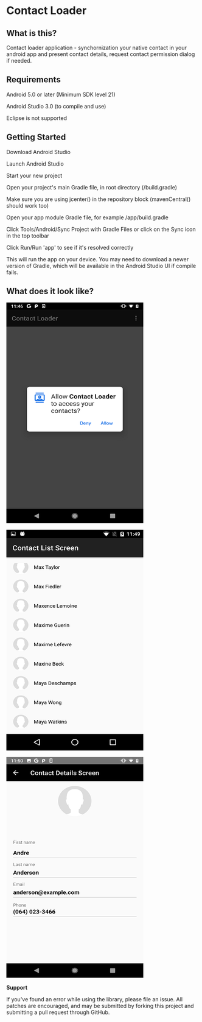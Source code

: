 # Contact Loader

## What is this?

Contact loader application - synchornization your native contact in your android app and present contact details, request contact permission dialog if needed.


## Requirements

Android 5.0 or later (Minimum SDK level 21)

Android Studio 3.0 (to compile and use)

Eclipse is not supported



## Getting Started

Download Android Studio

Launch Android Studio

Start your new project

Open your project's main Gradle file, in root directory (/build.gradle)

Make sure you are using jcenter() in the repository block (mavenCentral() should work too)

Open your app module Gradle file, for example /app/build.gradle

Click Tools/Android/Sync Project with Gradle Files or click on the Sync icon in the top toolbar

Click Run/Run 'app' to see if it's resolved correctly

This will run the app on your device. You may need to download a newer version of Gradle, which will be available in the Android Studio UI if compile fails.

## What does it look like?

![test image size](https://github.com/MilanBojic/contact-loader/blob/master/image1.png)

![test image size](https://github.com/MilanBojic/contact-loader/blob/master/image2.png)

![test image size](https://github.com/MilanBojic/contact-loader/blob/master/image3.png)



**Support**

If you've found an error while using the library, please file an issue. All patches are encouraged, and may be submitted by forking this project and submitting a pull request through GitHub.
